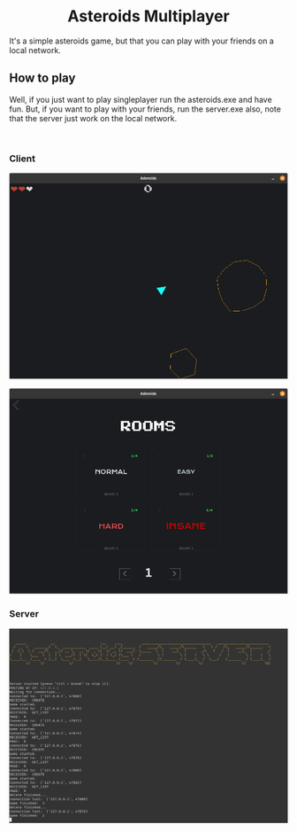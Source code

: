 <h1 align=center>Asteroids Multiplayer</h1>
<p>It's a simple asteroids game, but that you can play with your friends on a local network.</p>
<h2>How to play</h2>
<p>Well, if you just want to play singleplayer run the asteroids.exe and have fun. But, if you want to play with your friends, run the server.exe also, note that the server just work on the local network.</p>
<br/>
<h3>Client</h3>

![client image](./example_client.png?raw=true "Game")
<br/>

![rooms image](./example_rooms.png?raw=true "Client rooms")
<br/>
<h3>Server</h3>

![server image](./example_server.png?raw=true "Server")
<br/>


